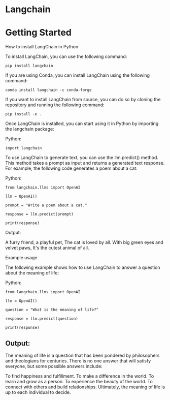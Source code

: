 # Langchain
# Getting Started


How to install LangChain in Python

To install LangChain, you can use the following command:

`pip install langchain`


If you are using Conda, you can install LangChain using the following command:

`conda install langchain -c conda-forge`

If you want to install LangChain from source, you can do so by cloning the repository and running the following command:

`pip install -e .`

Once LangChain is installed, you can start using it in Python by importing the langchain package:

Python:

`import langchain`

To use LangChain to generate text, you can use the llm.predict() method. This method takes a prompt as input and returns a generated text response. For example, the following code generates a poem about a cat:

Python:

`from langchain.llms import OpenAI`

`llm = OpenAI()`

`prompt = "Write a poem about a cat."`

`response = llm.predict(prompt)`

`print(response)`

Output:

A furry friend, a playful pet,
The cat is loved by all.
With big green eyes and velvet paws,
It's the cutest animal of all.

Example usage

The following example shows how to use LangChain to answer a question about the meaning of life:

Python:

`from langchain.llms import OpenAI`

`llm = OpenAI()`

`question = "What is the meaning of life?"`

`response = llm.predict(question)`

`print(response)`

<h2>Output:</h2>

The meaning of life is a question that has been pondered by philosophers and theologians for centuries. There is no one answer that will satisfy everyone, but some possible answers include:

To find happiness and fulfillment.
To make a difference in the world.
To learn and grow as a person.
To experience the beauty of the world.
To connect with others and build relationships.
Ultimately, the meaning of life is up to each individual to decide.

